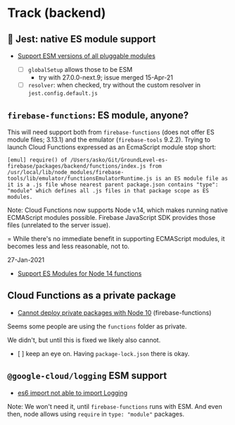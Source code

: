 # Track (backend)

## 🍒 Jest: native ES module support

- [Support ESM versions of all pluggable modules](https://github.com/facebook/jest/issues/11167)

  - [ ] `globalSetup` allows those to be ESM
     - try with 27.0.0-next.9; issue merged 15-Apr-21
  - [ ] `resolver`: when checked, try without the custom resolver in `jest.config.default.js`

<!-- tried with -next.8 but not there

>Note: It's merged *yesterday* so likely `next.9` can have it.
>
>Note: Though `globalSetup` is checked in the above page, I cannot use 
`globalSetup: "./setup.jest.js"` (Jest 27.0.0-next.8), gives this:
>
>```
>Error [ERR_REQUIRE_ESM]: Must use import to load ES Module: /Users/asko/Git/GroundLevel-firebase-es/packages/backend/test-rules/setup.jest.js
require() of ES modules is not supported.
>```
-->


<!-- disabled (above link is enough)
- In StackOverflow: [https://stackoverflow.com/questions/60372790/node-v13-jest-es6-native-support-for-modules-without-babel-or-esm](https://stackoverflow.com/questions/60372790/node-v13-jest-es6-native-support-for-modules-without-babel-or-esm)

  - [ ] write a solution if we get one

- In Jest GitHub Issues: [#9430](https://github.com/facebook/jest/issues/9430)
  - has a useful per-subfeature list about the support

   Note especially (not supported): 
   
   - "Detect if a file is supposed to be ESM or CJS mode"
   

---

Situation with `2.0.0-next.2`:

The support is not quite there (tried, briefly).

However, experiment in `firebase-jest-testing` since we'd *anyways* need to import it. Build from there up.

---
-->

## `firebase-functions`: ES module, anyone?

This will need support both from `firebase-functions` (does not offer ES module files; 3.13.1) and the emulator (`firebase-tools` 9.2.2). Trying to launch Cloud Functions expressed as an EcmaScript module stop short:

```
[emul] require() of /Users/asko/Git/GroundLevel-es-firebase/packages/backend/functions/index.js from /usr/local/lib/node_modules/firebase-tools/lib/emulator/functionsEmulatorRuntime.js is an ES module file as it is a .js file whose nearest parent package.json contains "type": "module" which defines all .js files in that package scope as ES modules.
```

Note: Cloud Functions now supports Node v.14, which makes running native ECMAScript modules possible. Firebase JavaScript SDK provides those files (unrelated to the server issue).

= While there's no immediate benefit in supporting ECMAScript modules, it becomes less and less reasonable, not to.

27-Jan-2021

- [Support ES Modules for Node 14 functions](https://github.com/firebase/firebase-tools/issues/2994)


## Cloud Functions as a private package

- [Cannot deploy private packages with Node 10](https://github.com/firebase/firebase-functions/issues/607) (firebase-functions)
  
Seems some people are using the `functions` folder as private.

We didn't, but until this is fixed we likely also cannot.

- [ ] keep an eye on. Having `package-lock.json` there is okay.


## `@google-cloud/logging` ESM support

- [es6 import not able to import Logging](https://github.com/googleapis/nodejs-logging/issues/559)

Note: We won't need it, until `firebase-functions` runs with ESM. And even then, node allows using `require` in `type: "module"` packages.
